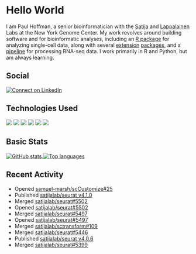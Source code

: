 
<!-- README.md is generated from README.Rmd. Please edit that file -->

# Hello World

I am Paul Hoffman, a senior bioinformatician with the
[Satija](https://satijalab.org) and [Lappalainen](https://tllab.org)
Labs at the New York Genome Center. My work revolves around building
software and for bioinformatic analyses, including an [R
package](https://github.com/satijalab/seurat) for analyzing single-cell
data, along with several
[extension](https://github.com/satijalab/seurat-data)
[packages](https://github.com/mojaveazure/seurat-disk), and a
[pipeline](https://github.com/LappalainenLab/RNApipeline) for processing
RNA-seq data. I work primarily in R and Python, but am always learning.

## Social

<!-- badges: start -->

[![Connect on
LinkedIn](https://img.shields.io/badge/--linkedin?label=LinkedIn&logo=LinkedIn&style=social)](https://www.linkedin.com/in/pauljhoffman)

<!-- badges: end -->

## Technologies Used

<!-- badges: start -->

![](https://img.shields.io/badge/r-%23276DC3.svg?&logo=r&logoColor=white)
![](https://img.shields.io/badge/python%20-%2314354C.svg?&logo=python&logoColor=white)
![](https://img.shields.io/badge/markdown-%23000000.svg?&logo=markdown&logoColor=white)
![](https://img.shields.io/badge/git%20-%23F05033.svg?&logo=git&logoColor=white)
![](https://img.shields.io/badge/github%20-%23121011.svg?&logo=github&logoColor=white)
![](https://img.shields.io/badge/docker%20-%230db7ed.svg?&logo=docker&logoColor=white)
<!-- ![](https://img.shields.io/badge/Google%20Cloud%20-%234285F4.svg?&logo=google-cloud&logoColor=white) -->
<!-- badges: end -->

## Basic Stats

<a href="https://github.com/anuraghazra/github-readme-stats">
<img align="center" src="https://github-readme-stats.vercel.app/api?username=mojaveazure&count_private=true&show_icons=true" alt="GitHub stats" />
</a> <a href="https://github.com/anuraghazra/github-readme-stats">
<img align="center" src="https://github-readme-stats.vercel.app/api/top-langs?username=mojaveazure&layout=compact" alt= "Top languages" />
</a>

## Recent Activity

  - Opened
    [samuel-marsh/scCustomize\#25](https://github.com/samuel-marsh/scCustomize/pull/25)
  - Published [satijalab/seurat
    v4.1.0](https://github.com/satijalab/seurat/releases/tag/v4.1.0)
  - Merged
    [satijalab/seurat\#5502](https://github.com/satijalab/seurat/pull/5502)
  - Opened
    [satijalab/seurat\#5502](https://github.com/satijalab/seurat/pull/5502)
  - Merged
    [satijalab/seurat\#5497](https://github.com/satijalab/seurat/pull/5497)
  - Opened
    [satijalab/seurat\#5497](https://github.com/satijalab/seurat/pull/5497)
  - Merged
    [satijalab/sctransform\#109](https://github.com/satijalab/sctransform/pull/109)
  - Merged
    [satijalab/seurat\#5446](https://github.com/satijalab/seurat/pull/5446)
  - Published [satijalab/seurat
    v4.0.6](https://github.com/satijalab/seurat/releases/tag/v4.0.6)
  - Merged
    [satijalab/seurat\#5399](https://github.com/satijalab/seurat/pull/5399)
